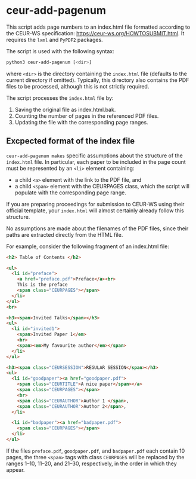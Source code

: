# ceur-add-pagenum
This script adds page numbers to an index.html file formatted according to the
CEUR-WS specification: https://ceur-ws.org/HOWTOSUBMIT.html. It requires the `lxml` and `PyPDF2` packages.

The script is used with the following syntax:
```bash
python3 ceur-add-pagenum [<dir>]
```
where `<dir>` is the directory containing the `index.html` file (defaults to the current directory if omitted). Typically, this
directory also contains the PDF files to be processed, although this is not strictly required.

The script processes the `index.html` file by:
1. Saving the original file as index.html.bak.
2. Counting the number of pages in the referenced PDF files.
3. Updating the file with the corresponding page ranges.

## Excpected format of the index file

`ceur-add-pagenum makes` specific assumptions about the structure of the `index.html` file.
In particular, each paper to be included in the page count must be represented by an `<li>` element containing:
  * a child `<a>` element with the link to the PDF file, and
  * a child `<span>` element with the CEURPAGES class, which the script will populate with the corresponding page range.

If you are preparing proceedings for submission to CEUR-WS using their official template, your `index.html` will almost certainly already follow this structure.

No assumptions are made about the filenames of the PDF files, since their paths are extracted directly from the HTML file.

For example, consider the following fragment of an index.html file:

```html
<h2> Table of Contents </h2>

<ul>
  <li id="preface">
    <a href="preface.pdf">Preface</a><br>
    This is the preface
    <span class="CEURPAGES"></span>
  </li>
</ul>
<br>

<h3><span>Invited Talks</span></h3>
<ul>
  <li id="invited1">
    <span>Invited Paper 1</em>
    <br>
    <span><em>My favourite author</em></span>
  </li>
</ul>

<h3><span class="CEURSESSION">REGULAR SESSION</span></h3>
<ul>
  <li id="goodpaper"><a href="goodpaper.pdf">
    <span class="CEURTITLE">A nice paper</span></a>
    <span class="CEURPAGES"></span>
    <br>
    <span class="CEURAUTHOR">Author 1 </span>,
    <span class="CEURAUTHOR">Author 2</span>,        
  </li>

  <li id="badpaper"><a href="badpaper.pdf">        
    <span class="CEURPAGES"></span>
  </li>
</ul>
```

If the files `preface.pdf`, `goodpaper.pdf`, and `badpaper.pdf` each contain 10 pages, the three `<span>` tags with class `CEURPAGES` will be replaced by the ranges 1–10, 11–20, and 21–30, respectively, in the order in which they appear.
